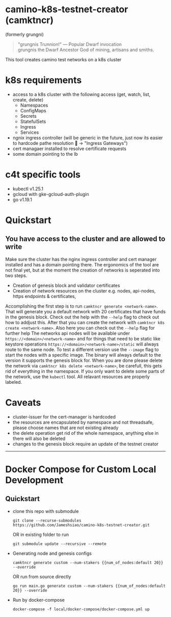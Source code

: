 # camino-k8s-testnet-creator (camktncr) 
(formerly grungni) 
> "grungnis Trunnion!" — Popular Dwarf invocation <br>
> grungnis the Dwarf Ancestor God of mining, artisans and smiths.

This tool creates camino test networks on a k8s cluster

# k8s requirements
- access to a k8s cluster with the following access (get, watch, list, create, delete)
    - Namespaces
    - ConfigMaps
    - Secrets
    - StatefulSets
    - Ingress
    - Services
- ngnix ingress controller (will be generic in the future, just now its easier to hardcode pathe resolution :eyes: -> "Ingress Gateways")
- cert managaer installed to resolve certificate requests
- some domain pointing to the lb

# c4t specific tools
- kubectl v1.25.1
- gcloud with gke-gcloud-auth-plugin
- go v1.19.1

# Quickstart
## You have access to the cluster and are allowed to write
Make sure the cluster has the nginx ingress controller and cert manager installed and has a domain pointing there.
The ergonomics of the tool are not final yet, but at the moment the creation of networks is seperated into two steps.
- Creation of genesis block and validator certificates
- Creation of network resources on the cluster e.g. nodes, api-nodes, https endpoints & certificates,

Accomplishing the first step is to run `camktncr generate <network-name>`. That will generate you a default network with 20 certificates that have funds in the genesis block. Check out the help with the `--help` flag to check out how to addjust this.
After that you can create the network with `camktncr k8s create <network-name>`. Also here you can check out the `--help` flag for further help
The networks api nodes will be available under `https://<domain>/<network-name>` and for things that need to be static like keystore operations `https://<domain>/<network-name>/static` will always route to the same node. To test a different version use the `--image` flag to start the nodes with a specific image. The binary will always default to the version it supports the genesis block for. 
When you are done please delete the network via `camktncr k8s delete <network-name>`, be carefull, this gets rid of everything in the namespace. If you only want to delete some parts of the network, use the `kubectl` tool. All relavant resources are properly labeled.

# Caveats
- cluster-issuer for the cert-manager is hardcoded
- the resources are encapsulated by namespace and not threadsafe, please choose names that are not existing already
- the delete operation get rid of the whole namespace, anything else in there will also be deleted
- changes to the genesis block require an update of the testnet creator

---
# Docker Compose for Custom Local Development
## Quickstart
- clone this repo with submodule
    ```shell
    git clone --recurse-submodules https://github.com/Jameshsiao/camino-k8s-testnet-creator.git
    ```
    OR in existing folder to run
    ```shell
    git submodule update --recursive --remote
    ```
- Generating node and genesis configs
    ```shell
    camktncr generate custom --num-stakers {{num_of_nodes:default 20}} --override
    ```
    OR run from source directly
    ```shell
    go run main.go generate custom --num-stakers {{num_of_nodes:default 20}} --override
    ```
- Run by docker-compose
    ```shell
    docker-compose -f local/docker-compose/docker-compose.yml up
    ```
